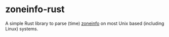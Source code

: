 # zoneinfo-rust

A simple Rust library to parse (time) [zoneinfo](http://en.wikipedia.org/wiki/Tz_database)
on most Unix based (including Linux) systems.
